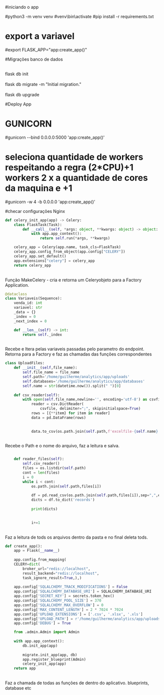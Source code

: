 #iniciando o app

#python3 -m venv venv
#venv\bin\activate
#pip install -r requirements.txt

# export a variavel 
#export FLASK_APP="app:create_app()"


#Migrações banco de dados

<br>flask db init<br/>
<br>flask db migrate -m "Initial migration."<br/>
<br>flask db upgrade<br/>


#Deploy App
# GUNICORN
#gunicorn --bind 0.0.0.0:5000 'app:create_app()'

# seleciona quantidade de workers respeitando a regra (2*CPU)+1 workers 2 x a quantidade de cores da maquina e +1

#gunicorn -w 4 -b 0.0.0.0 'app:create_app()'


#checar configurações Nginx



```Python
def celery_init_app(app) -> Celery:
    class FlaskTask(Task):
        def __call__(self, *args: object, **kwargs: object) -> object:
            with app.app_context():
                return self.run(*args, **kwargs)

    celery_app = Celery(app.name, task_cls=FlaskTask)
    celery_app.config_from_object(app.config["CELERY"])
    celery_app.set_default()
    app.extensions["celery"] = celery_app
    return celery_app
```
</br>Função MakeCelery -  cria e retorna um Celeryobjeto para a Factory Application.<br>


```Python
@dataclass
class Variaveis(Sequence):
    venda_id: int
    variavel: str
    _data = {}
    _index = 0
    _next_index = 0

    def __len__(self) -> int:
        return self._index

```
</br>Recebe e Itera pelas variaveis passadas pelo parametro do endpoint. Retorna para a Factory e faz as chamadas das funções correspondentes<br>

```Python
class UploadFiles:
    def __init__(self,file_name):
        self.file_name = file_name
        self.path='/home/guilherme/analytics/app/uploads'
        self.databases='/home/guilherme/analytics/app/databases'
        self.name = str(datetime.now()).split(" ")[0]
        
    def csv_reader(self):
        with open(self.file_name,newline='', encoding='utf-8') as csvfile:
            reader = csv.DictReader(
                csvfile, delimiter=";", skipinitialspace=True)
            rows = [{**item} for item in reader]
            data = pd.DataFrame(rows)
         
            
            data.to_csv(os.path.join(self.path,f'excelfile-{self.name}.csv'))
```
</br>Recebe o Path e o nome do arquivo, faz a leitura e salva.<br>


```Python

    def reader_files(self):
        self.csv_reader()
        files = os.listdir(self.path)
        cont = len(files)
        i = 0
        while i < cont:
            os.path.join(self.path,files[i])
           
            df = pd.read_csv(os.path.join(self.path,files[i]),sep=",",encoding='utf-8')
            dicts = df.to_dict('records')
           
            print(dicts)
            
            
            i+=1
```
</br>Faz a leitura de tods os arquivos dentro da pasta e no final deleta tods.<br>




```Python
def create_app():
    app = Flask(__name__)
    
    app.config.from_mapping(
    CELERY=dict(
        broker_url="redis://localhost",
        result_backend="redis://localhost",
        task_ignore_result=True,),)
            
    app.config['SQLALCHEMY_TRACK_MODIFICATIONS'] = False
    app.config['SQLALCHEMY_DATABASE_URI'] = SQLALCHEMY_DATABASE_URI
    app.config['SECRET_KEY'] = secrets.token_hex()
    app.config['SQLALCHEMY_POOL_SIZE'] = 370
    app.config['SQLALCHEMY_MAX_OVERFLOW'] = 0
    app.config['MAX_CONTENT_LENGTH'] = 2 * 7024 * 7024
    app.config['UPLOAD_EXTENSIONS'] = ['.csv', '.xlsx', '.xls']
    app.config['UPLOAD_PATH'] = r'/home/guilherme/analytics/app/uploads'
    app.config['DEBUG'] = True

    from .admin.Admin import Admin
   
    with app.app_context():
        db.init_app(app)
       
        migrate.init_app(app, db)
        app.register_blueprint(Admin)
        celery_init_app(app)
    return app

```
</br>Faz a chamada de todas as funções de dentro do aplicativo. blueprints, database etc<br>